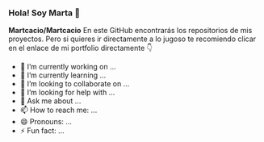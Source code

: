 ### Hola! Soy Marta 👋


**Martcacio/Martcacio**
En este GitHub encontrarás los repositorios de mis proyectos.
Pero si quieres ir directamente a lo jugoso te recomiendo clicar en el enlace de mi portfolio directamente 👇


- 🔭 I’m currently working on ...
- 🌱 I’m currently learning ...
- 👯 I’m looking to collaborate on ...
- 🤔 I’m looking for help with ...
- 💬 Ask me about ...
- 📫 How to reach me: ...
- 😄 Pronouns: ...
- ⚡ Fun fact: ...
